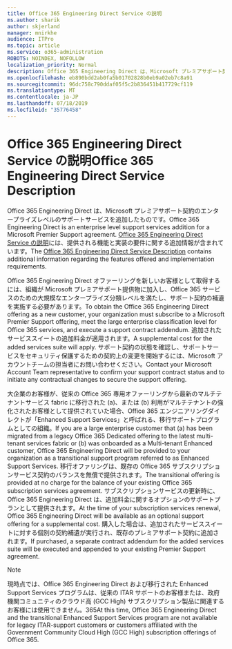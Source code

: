 ```yaml
---
title: Office 365 Engineering Direct Service の説明
ms.author: sharik
author: skjerland
manager: mnirkhe
audience: ITPro
ms.topic: article
ms.service: o365-administration
ROBOTS: NOINDEX, NOFOLLOW
localization_priority: Normal
description: Office 365 Engineering Direct は、Microsoft プレミアサポート契約のエンタープライズレベルのサポートサービスを追加したものです。 Office 365 Engineering Direct Service の説明には、提供される機能と実装の要件に関する追加情報が含まれています。
ms.openlocfilehash: eb890bdd2ab0fa5b01702828b0eb9a02eb7c8a91
ms.sourcegitcommit: 96dc758c790ddaf05f5c2b836451b417729cf119
ms.translationtype: MT
ms.contentlocale: ja-JP
ms.lasthandoff: 07/18/2019
ms.locfileid: "35776458"
---
```

# <a name="office-365-engineering-direct-service-description"></a><span data-ttu-id="5f082-104">Office 365 Engineering Direct Service の説明</span><span class="sxs-lookup"><span data-stu-id="5f082-104">Office 365 Engineering Direct Service Description</span></span>

<span data-ttu-id="5f082-105">Office 365 Engineering Direct は、Microsoft プレミアサポート契約のエンタープライズレベルのサポートサービスを追加したものです。</span><span class="sxs-lookup"><span data-stu-id="5f082-105">Office 365 Engineering Direct is an enterprise level support services addition for a Microsoft Premier Support agreement.</span></span> <span data-ttu-id="5f082-106">[Office 365 Engineering Direct Service の説明](https://github.com/MicrosoftDocs/OfficeDocs-O365ServiceDescriptions/blob/master/Office%20365%20Engineering%20Direct%20-%20Svc%20Desc%20(25mar2019).pdf)には、提供される機能と実装の要件に関する追加情報が含まれています。</span><span class="sxs-lookup"><span data-stu-id="5f082-106">The [Office 365 Engineering Direct Service Description](https://github.com/MicrosoftDocs/OfficeDocs-O365ServiceDescriptions/blob/master/Office%20365%20Engineering%20Direct%20-%20Svc%20Desc%20(25mar2019).pdf) contains additional information regarding the features offered and implementation requirements.</span></span>

<span data-ttu-id="5f082-107">Office 365 Engineering Direct オファーリングを新しいお客様として取得するには、組織が Microsoft プレミアサポート提供物に加入し、Office 365 サービスのための大規模なエンタープライズ分類レベルを満たし、サポート契約の補遺を実施する必要があります。</span><span class="sxs-lookup"><span data-stu-id="5f082-107">To obtain the Office 365 Engineering Direct offering as a new customer, your organization must subscribe to a Microsoft Premier Support offering, meet the large enterprise classification level for Office 365 services, and execute a support contract addendum.</span></span> <span data-ttu-id="5f082-108">追加されたサービススイートの追加料金が適用されます。</span><span class="sxs-lookup"><span data-stu-id="5f082-108">A supplemental cost for the added services suite will apply.</span></span> <span data-ttu-id="5f082-109">サポート契約の状態を確認し、サポートサービスをセキュリティ保護するための契約上の変更を開始するには、Microsoft アカウントチームの担当者にお問い合わせください。</span><span class="sxs-lookup"><span data-stu-id="5f082-109">Contact your Microsoft Account Team representative to confirm your support contract status and to initiate any contractual changes to secure the support offering.</span></span> 

<span data-ttu-id="5f082-110">大企業のお客様が、従来の Office 365 専用オファーリングから最新のマルチテナントサービス fabric に移行された (a)、または (b) 利用がマルチテナントの強化されたお客様として提供されていた場合、Office 365 エンジニアリングダイレクトが「Enhanced Support Services」と呼ばれる、移行サポートプログラムとしての組織。</span><span class="sxs-lookup"><span data-stu-id="5f082-110">If you are a large enterprise customer that (a) has been migrated from a legacy Office 365 Dedicated offering to the latest multi-tenant services fabric or (b) was onboarded as a Multi-tenant Enhanced customer, Office 365 Engineering Direct will be provided to your organization as a transitional support program referred to as Enhanced Support Services.</span></span> <span data-ttu-id="5f082-111">移行オファリングは、既存の Office 365 サブスクリプションサービス契約のバランスを無償で提供されます。</span><span class="sxs-lookup"><span data-stu-id="5f082-111">The transitional offering is provided at no charge for the balance of your existing Office 365 subscription services agreement.</span></span> <span data-ttu-id="5f082-112">サブスクリプションサービスの更新時に、Office 365 Engineering Direct は、追加料金に関するオプションのサポートプランとして提供されます。</span><span class="sxs-lookup"><span data-stu-id="5f082-112">At the time of your subscription services renewal, Office 365 Engineering Direct will be available as an optional support offering for a supplemental cost.</span></span> <span data-ttu-id="5f082-113">購入した場合は、追加されたサービススイートに対する個別の契約補遺が実行され、既存のプレミアサポート契約に追加されます。</span><span class="sxs-lookup"><span data-stu-id="5f082-113">If purchased, a separate contract addendum for the added services suite will be executed and appended to your existing Premier Support agreement.</span></span>

> [!NOTE]
> <span data-ttu-id="5f082-114">現時点では、Office 365 Engineering Direct および移行された Enhanced Support Services プログラムは、従来の ITAR サポートのお客様または、政府機関コミュニティのクラウド高 (GCC High) サブスクリプション製品に関連するお客様には使用できません。365</span><span class="sxs-lookup"><span data-stu-id="5f082-114">At this time, Office 365 Engineering Direct and the transitional Enhanced Support Services program are not available for legacy ITAR-support customers or customers affiliated with the Government Community Cloud High (GCC High) subscription offerings of Office 365.</span></span>
